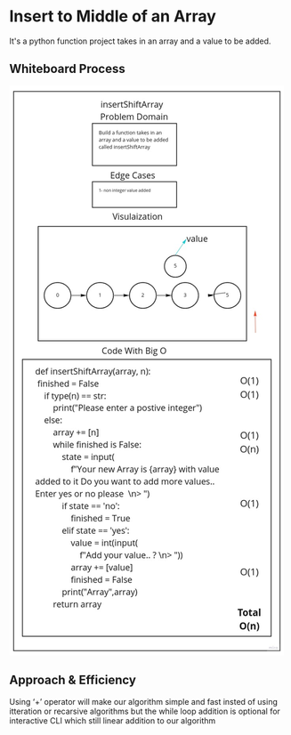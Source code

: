 # Insert to Middle of an Array

<!-- Description of the challenge -->

It's a python function project takes in an array and a value to be added.

## Whiteboard Process

<!-- Embedded whiteboard image -->

![insertShiftArray](/python/array_insert_shift/insertShiftArray.jpg)

## Approach & Efficiency

<!-- What approach did you take? Discuss Why. What is the Big O space/time for this approach? -->
Using ‘+’ operator will make our algorithm simple and fast insted of using itteration
or recarsive algorithms but the while loop addition is optional for interactive CLI
which still linear addition to our algorithm
